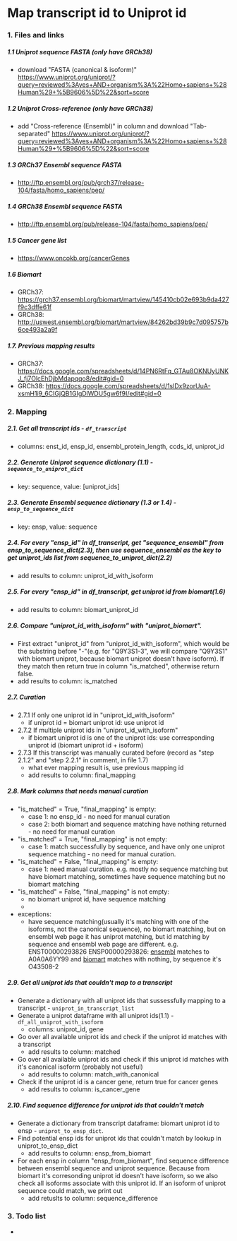 # Map transcript id to Uniprot id

### 1. Files and links
##### 1.1 Uniprot sequence FASTA (only have GRCh38)
- download "FASTA (canonical & isoform)" https://www.uniprot.org/uniprot/?query=reviewed%3Ayes+AND+organism%3A%22Homo+sapiens+%28Human%29+%5B9606%5D%22&sort=score
##### 1.2 Uniprot Cross-reference (only have GRCh38)
- add "Cross-reference (Ensembl)" in column and download "Tab-separated" https://www.uniprot.org/uniprot/?query=reviewed%3Ayes+AND+organism%3A%22Homo+sapiens+%28Human%29+%5B9606%5D%22&sort=score  
##### 1.3 GRCh37 Ensembl sequence FASTA
- http://ftp.ensembl.org/pub/grch37/release-104/fasta/homo_sapiens/pep/
##### 1.4 GRCh38 Ensembl sequence FASTA
- http://ftp.ensembl.org/pub/release-104/fasta/homo_sapiens/pep/
##### 1.5 Cancer gene list
- https://www.oncokb.org/cancerGenes
##### 1.6 Biomart
- GRCh37: https://grch37.ensembl.org/biomart/martview/145410cb02e693b9da427f9c3dffe61f
- GRCh38: http://uswest.ensembl.org/biomart/martview/84262bd39b9c7d095757b6ce493a2a9f
##### 1.7. Previous mapping results
- GRCh37: https://docs.google.com/spreadsheets/d/14PN6RtFq_GTAu8OKNUyUNKJ_fj7OlcEhDjbMdapqqo8/edit#gid=0
- GRCh38: https://docs.google.com/spreadsheets/d/1slDx9zorUuA-xsmH1i9_6CIGjQB1GIgDlWDU5gw6f9I/edit#gid=0

### 2. Mapping
##### 2.1. Get all transcript ids - `df_transcript`
- columns: enst_id, ensp_id, ensembl_protein_length, ccds_id, uniprot_id
##### 2.2. Generate Uniprot sequence dictionary (1.1) - `sequence_to_uniprot_dict`
- key: sequence, value: [uniprot_ids]
##### 2.3. Generate Ensembl sequence dictionary (1.3 or 1.4) - `ensp_to_sequence_dict`
- key: ensp, value: sequence
##### 2.4. For every "ensp_id" in df_transcript, get "sequence_ensembl" from ensp_to_sequence_dict(2.3), then use sequence_ensembl as the key to get uniprot_ids list from sequence_to_uniprot_dict(2.2)
- add results to column: uniprot_id_with_isoform
##### 2.5. For every "ensp_id" in df_transcript, get uniprot id from biomart(1.6)
- add results to column: biomart_uniprot_id
##### 2.6. Compare "uniprot_id_with_isoform" with "uniprot_biomart". 
- First extract "uniprot_id" from "uniprot_id_with_isoform", which would be the substring before "-"(e.g. for "Q9Y3S1-3", we will compare "Q9Y3S1" with biomart uniprot, because biomart uniprot doesn't have isoform). If they match then return true in column "is_matched", otherwise return false.
- add results to column: is_matched
##### 2.7. Curation
- 2.7.1 If only one uniprot id in "uniprot_id_with_isoform"
    - if uniprot id = biomart uniprot id: use uniprot id
- 2.7.2 If multiple uniprot ids in "uniprot_id_with_isoform"
    - if biomart uniprot id is one of the uniprot ids: use corresponding uniprot id (biomart uniprot id + isoform)
- 2.7.3 If this transcript was manually curated before (record as "step 2.1.2" and "step 2.2.1" in comment, in file 1.7)
    - what ever mapping result is, use previous mapping id
    - add results to column: final_mapping
##### 2.8. Mark columns that needs manual curation
- "is_matched" = True, "final_mapping" is empty: 
    - case 1: no ensp_id - no need for manual curation
    - case 2: both biomart and sequence matching have nothing returned - no need for manual curation
- "is_matched" = True, "final_mapping" is not empty: 
    - case 1: match successfully by sequence, and have only one uniprot sequence matching - no need for manual curation.
- "is_matched" = False, "final_mapping" is empty: 
    - case 1: need manual curation. e.g. mostly no sequence matching but have biomart matching, sometimes have sequence matching but no biomart matching
- "is_matched" = False, "final_mapping" is not empty: 
    - no biomart uniprot id, have sequence matching
    - 
- exceptions:
    - have sequence matching(usually it's matching with one of the isoforms, not the canonical sequence), no biomart matching, but on ensembl web page it has uniprot matching, but id matching by sequence and ensembl web page are different. e.g. ENST00000293826 ENSP00000293826: [ensembl](http://useast.ensembl.org/Homo_sapiens/Gene/Summary?db=core;g=ENSG00000248871;r=17:7549099-7561601;t=ENST00000293826) matches to A0A0A6YY99 and [biomart](http://uswest.ensembl.org/biomart/martview/6b3967a8b19ef08ea5e9574e4fd5972a?VIRTUALSCHEMANAME=default&ATTRIBUTES=hsapiens_gene_ensembl.default.feature_page.ensembl_gene_id|hsapiens_gene_ensembl.default.feature_page.ensembl_gene_id_version|hsapiens_gene_ensembl.default.feature_page.ensembl_transcript_id|hsapiens_gene_ensembl.default.feature_page.ensembl_transcript_id_version|hsapiens_gene_ensembl.default.feature_page.uniprotswissprot|hsapiens_gene_ensembl.default.feature_page.ensembl_peptide_id|hsapiens_gene_ensembl.default.feature_page.ensembl_peptide_id_version&FILTERS=hsapiens_gene_ensembl.default.filters.ensembl_peptide_id."ENSP00000293826"&VISIBLEPANEL=resultspanel) matches with nothing, by sequence it's O43508-2
##### 2.9. Get all uniprot ids that couldn't map to a transcript
- Generate a dictionary with all uniprot ids that sussessfully mapping to a transcript - `uniprot_in_transcript_list`
- Generate a uniprot dataframe with all uniprot ids(1.1) - `df_all_uniprot_with_isoform`
    - columns: uniprot_id, gene 
- Go over all available uniprot ids and check if the uniprot id matches with a transcript
    - add results to column: matched 
- Go over all available uniprot ids and check if this uniprot id matches with it's canonical isoform (probably not useful)
    - add results to column: match_with_canonical
- Check if the uniprot id is a cancer gene, return true for cancer genes
    - add results to column: is_cancer_gene

##### 2.10. Find sequence difference for uniprot ids that couldn't match
- Generate a dictionary from transcript dataframe: biomart uniprot id to ensp - `uniprot_to_ensp_dict`.
- Find potential ensp ids for uniprot ids that couldn't match by lookup in uniprot_to_ensp_dict
    - add results to column: ensp_from_biomart
- For each ensp in column "ensp_from_biomart", find sequence difference between ensembl sequence and uniprot sequence. Because from biomart it's corresonding uniprot id doesn't have isoform, so we also check all isoforms associate with this uniprot id. If an isoform of uniprot sequence could match, we print out 
    - add retuslts to column: sequence_difference

### 3. Todo list
- 
